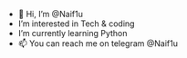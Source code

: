 - 👋 Hi, I’m @Naif1u
-  I’m interested in Tech & coding
-  I’m currently learning Python
- 📫 You can reach me on telegram @Naif1u

<!---
Naif1u/Naif1u is a ✨ special ✨ repository because its `README.md` (this file) appears on your GitHub profile.
You can click the Preview link to take a look at your changes.
--->
